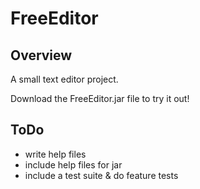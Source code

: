# FreeEditor
## Overview
A small text editor project.

Download the FreeEditor.jar file to try it out!

## ToDo
- write help files
- include help files for jar
- include a test suite & do feature tests
